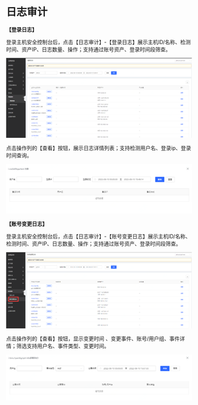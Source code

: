 # 日志审计

**【登录日志】**

登录主机安全控制台后，点击【日志审计】-【登录日志】展示主机ID/名称、检测时间、资产IP、日志数量、操作；支持通过账号资产、登录时间段筛查。

![](../../../../image/Endpoint-Security/dlrz121.png)

点击操作列的【查看】按钮，展示日志详情列表；支持检测用户名、登录ip、登录时间查询。

![](../../../../image/Endpoint-Security/dlrz1211.png)

**【账号变更日志】**

登录主机安全控制台后，点击【日志审计】-【账号变更日志】展示主机ID/名称、检测时间、资产IP、日志数量、操作；支持通过账号资产、登录时间段筛查。

![](../../../../image/Endpoint-Security/zhbgrz121.png)

点击操作列的【查看】按钮，显示变更时间 、变更事件、账号/用户组、事件详情；筛选支持用户名、事件类型、变更时间。

![](../../../../image/Endpoint-Security/zhbgrz1211.png)
